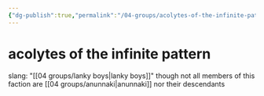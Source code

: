 ```yaml
---
{"dg-publish":true,"permalink":"/04-groups/acolytes-of-the-infinite-pattern/","created":"2024-10-25T12:35:50.000-05:00","updated":"2024-12-27T11:30:50.940-06:00"}
---
```


# acolytes of the infinite pattern
slang: "[[04 groups/lanky boys\|lanky boys]]" though not all members of this faction are [[04 groups/anunnaki\|anunnaki]] nor their descendants